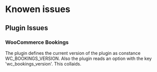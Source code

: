 # Knowen issues

## Plugin Issues

### WooCommerce Bookings

The plugin defines the current version of the plugin as constance WC_BOOKINGS_VERSION. Also the plugin reads an option with the key 'wc_bookings_version'. This collaids.
